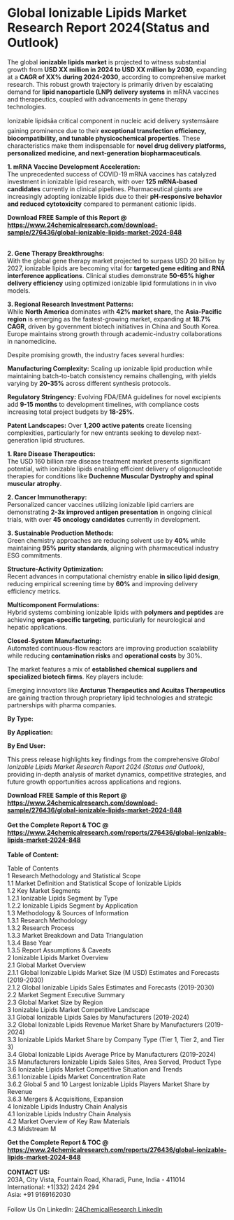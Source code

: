 <h1>Global Ionizable Lipids Market Research Report 2024(Status and Outlook)</h1><p>The global <strong>ionizable lipids market</strong> is projected to witness substantial growth from <strong>USD XX million in 2024 to USD XX million by 2030</strong>, expanding at a <strong>CAGR of XX% during 2024-2030</strong>, according to comprehensive market research. This robust growth trajectory is primarily driven by escalating demand for <strong>lipid nanoparticle (LNP) delivery systems</strong> in mRNA vaccines and therapeutics, coupled with advancements in gene therapy technologies.</p><p>Ionizable lipidsâa critical component in nucleic acid delivery systemsâare gaining prominence due to their <strong>exceptional transfection efficiency, biocompatibility, and tunable physicochemical properties</strong>. These characteristics make them indispensable for <strong>novel drug delivery platforms, personalized medicine, and next-generation biopharmaceuticals</strong>.</p><p><strong>1. mRNA Vaccine Development Acceleration:</strong><br>
The unprecedented success of COVID-19 mRNA vaccines has catalyzed investment in ionizable lipid research, with over <strong>125 mRNA-based candidates</strong> currently in clinical pipelines. Pharmaceutical giants are increasingly adopting ionizable lipids due to their <strong>pH-responsive behavior and reduced cytotoxicity</strong> compared to permanent cationic lipids.</p><div><b>Download FREE Sample of this Report @ 
            <a href="https://www.24chemicalresearch.com/download-sample/276436/global-ionizable-lipids-market-2024-848">
            https://www.24chemicalresearch.com/download-sample/276436/global-ionizable-lipids-market-2024-848</a></b></div><br><p><strong>2. Gene Therapy Breakthroughs:</strong><br>
With the global gene therapy market projected to surpass USD 20 billion by 2027, ionizable lipids are becoming vital for <strong>targeted gene editing and RNA interference applications</strong>. Clinical studies demonstrate <strong>50-65% higher delivery efficiency</strong> using optimized ionizable lipid formulations in in vivo models.</p><p><strong>3. Regional Research Investment Patterns:</strong><br>
While <strong>North America</strong> dominates with <strong>42% market share</strong>, the <strong>Asia-Pacific region</strong> is emerging as the fastest-growing market, expanding at <strong>18.7% CAGR</strong>, driven by government biotech initiatives in China and South Korea. Europe maintains strong growth through academic-industry collaborations in nanomedicine.</p><p>Despite promising growth, the industry faces several hurdles:</p><p><strong>Manufacturing Complexity:</strong> Scaling up ionizable lipid production while maintaining batch-to-batch consistency remains challenging, with yields varying by <strong>20-35%</strong> across different synthesis protocols.</p><p><strong>Regulatory Stringency:</strong> Evolving FDA/EMA guidelines for novel excipients add <strong>9-15 months</strong> to development timelines, with compliance costs increasing total project budgets by <strong>18-25%</strong>.</p><p><strong>Patent Landscapes:</strong> Over <strong>1,200 active patents</strong> create licensing complexities, particularly for new entrants seeking to develop next-generation lipid structures.</p><p><strong>1. Rare Disease Therapeutics:</strong><br>
The USD 160 billion rare disease treatment market presents significant potential, with ionizable lipids enabling efficient delivery of oligonucleotide therapies for conditions like <strong>Duchenne Muscular Dystrophy and spinal muscular atrophy</strong>.</p><p><strong>2. Cancer Immunotherapy:</strong><br>
Personalized cancer vaccines utilizing ionizable lipid carriers are demonstrating <strong>2-3x improved antigen presentation</strong> in ongoing clinical trials, with over <strong>45 oncology candidates</strong> currently in development.</p><p><strong>3. Sustainable Production Methods:</strong><br>
Green chemistry approaches are reducing solvent use by <strong>40%</strong> while maintaining <strong>95% purity standards</strong>, aligning with pharmaceutical industry ESG commitments.</p><p><strong>Structure-Activity Optimization:</strong><br>
	Recent advances in computational chemistry enable <strong>in silico lipid design</strong>, reducing empirical screening time by <strong>60%</strong> and improving delivery efficiency metrics.</p><p><strong>Multicomponent Formulations:</strong><br>
	Hybrid systems combining ionizable lipids with <strong>polymers and peptides</strong> are achieving <strong>organ-specific targeting</strong>, particularly for neurological and hepatic applications.</p><p><strong>Closed-System Manufacturing:</strong><br>
	Automated continuous-flow reactors are improving production scalability while reducing <strong>contamination risks</strong> and <strong>operational costs</strong> by 30%.</p><p>The market features a mix of <strong>established chemical suppliers and specialized biotech firms</strong>. Key players include:</p><p>Emerging innovators like <strong>Arcturus Therapeutics and Acuitas Therapeutics</strong> are gaining traction through proprietary lipid technologies and strategic partnerships with pharma companies.</p><p><strong>By Type:</strong></p><p><strong>By Application:</strong></p><p><strong>By End User:</strong></p><p>This press release highlights key findings from the comprehensive <em>Global Ionizable Lipids Market Research Report 2024 (Status and Outlook)</em>, providing in-depth analysis of market dynamics, competitive strategies, and future growth opportunities across applications and regions.</p><div><b>Download FREE Sample of this Report @ 
            <a href="https://www.24chemicalresearch.com/download-sample/276436/global-ionizable-lipids-market-2024-848">
            https://www.24chemicalresearch.com/download-sample/276436/global-ionizable-lipids-market-2024-848</a></b></div><br><div><b>Get the Complete Report & TOC @ 
            <a href="https://www.24chemicalresearch.com/reports/276436/global-ionizable-lipids-market-2024-848">
            https://www.24chemicalresearch.com/reports/276436/global-ionizable-lipids-market-2024-848</a></b></div><br>
            <b>Table of Content:</b><p>Table of Contents<br />
1 Research Methodology and Statistical Scope<br />
1.1 Market Definition and Statistical Scope of Ionizable Lipids<br />
1.2 Key Market Segments<br />
1.2.1 Ionizable Lipids Segment by Type<br />
1.2.2 Ionizable Lipids Segment by Application<br />
1.3 Methodology & Sources of Information<br />
1.3.1 Research Methodology<br />
1.3.2 Research Process<br />
1.3.3 Market Breakdown and Data Triangulation<br />
1.3.4 Base Year<br />
1.3.5 Report Assumptions & Caveats<br />
2 Ionizable Lipids Market Overview<br />
2.1 Global Market Overview<br />
2.1.1 Global Ionizable Lipids Market Size (M USD) Estimates and Forecasts (2019-2030)<br />
2.1.2 Global Ionizable Lipids Sales Estimates and Forecasts (2019-2030)<br />
2.2 Market Segment Executive Summary<br />
2.3 Global Market Size by Region<br />
3 Ionizable Lipids Market Competitive Landscape<br />
3.1 Global Ionizable Lipids Sales by Manufacturers (2019-2024)<br />
3.2 Global Ionizable Lipids Revenue Market Share by Manufacturers (2019-2024)<br />
3.3 Ionizable Lipids Market Share by Company Type (Tier 1, Tier 2, and Tier 3)<br />
3.4 Global Ionizable Lipids Average Price by Manufacturers (2019-2024)<br />
3.5 Manufacturers Ionizable Lipids Sales Sites, Area Served, Product Type<br />
3.6 Ionizable Lipids Market Competitive Situation and Trends<br />
3.6.1 Ionizable Lipids Market Concentration Rate<br />
3.6.2 Global 5 and 10 Largest Ionizable Lipids Players Market Share by Revenue<br />
3.6.3 Mergers & Acquisitions, Expansion<br />
4 Ionizable Lipids Industry Chain Analysis<br />
4.1 Ionizable Lipids Industry Chain Analysis<br />
4.2 Market Overview of Key Raw Materials<br />
4.3 Midstream M</p><div><b>Get the Complete Report & TOC @ 
            <a href="https://www.24chemicalresearch.com/reports/276436/global-ionizable-lipids-market-2024-848">
            https://www.24chemicalresearch.com/reports/276436/global-ionizable-lipids-market-2024-848</a></b></div><br><b>CONTACT US:</b><br>
            203A, City Vista, Fountain Road, Kharadi, Pune, India - 411014<br>
            International: +1(332) 2424 294<br>
            Asia: +91 9169162030 <br><br>
            Follow Us On LinkedIn: <a href="https://www.linkedin.com/company/24chemicalresearch/">24ChemicalResearch LinkedIn</a>